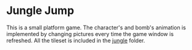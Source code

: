 # Jungle Jump

This is a small platform game. The character's and bomb's animation is implemented by changing pictures every time the game window is refreshed.
All the tileset is included in the [jungle]() folder.
